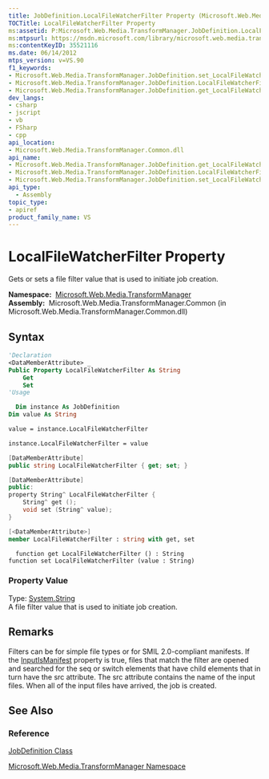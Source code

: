 ```yaml
---
title: JobDefinition.LocalFileWatcherFilter Property (Microsoft.Web.Media.TransformManager)
TOCTitle: LocalFileWatcherFilter Property
ms:assetid: P:Microsoft.Web.Media.TransformManager.JobDefinition.LocalFileWatcherFilter
ms:mtpsurl: https://msdn.microsoft.com/library/microsoft.web.media.transformmanager.jobdefinition.localfilewatcherfilter(v=VS.90)
ms:contentKeyID: 35521116
ms.date: 06/14/2012
mtps_version: v=VS.90
f1_keywords:
- Microsoft.Web.Media.TransformManager.JobDefinition.set_LocalFileWatcherFilter
- Microsoft.Web.Media.TransformManager.JobDefinition.LocalFileWatcherFilter
- Microsoft.Web.Media.TransformManager.JobDefinition.get_LocalFileWatcherFilter
dev_langs:
- csharp
- jscript
- vb
- FSharp
- cpp
api_location:
- Microsoft.Web.Media.TransformManager.Common.dll
api_name:
- Microsoft.Web.Media.TransformManager.JobDefinition.get_LocalFileWatcherFilter
- Microsoft.Web.Media.TransformManager.JobDefinition.LocalFileWatcherFilter
- Microsoft.Web.Media.TransformManager.JobDefinition.set_LocalFileWatcherFilter
api_type:
  - Assembly
topic_type:
- apiref
product_family_name: VS
---
```


# LocalFileWatcherFilter Property

Gets or sets a file filter value that is used to initiate job creation.

**Namespace:**  [Microsoft.Web.Media.TransformManager](microsoft-web-media-transformmanager-namespace.md)  
**Assembly:**  Microsoft.Web.Media.TransformManager.Common (in Microsoft.Web.Media.TransformManager.Common.dll)

## Syntax

```vb
'Declaration
<DataMemberAttribute> _
Public Property LocalFileWatcherFilter As String
    Get
    Set
'Usage

  Dim instance As JobDefinition
Dim value As String

value = instance.LocalFileWatcherFilter

instance.LocalFileWatcherFilter = value
```

```csharp
[DataMemberAttribute]
public string LocalFileWatcherFilter { get; set; }
```

```cpp
[DataMemberAttribute]
public:
property String^ LocalFileWatcherFilter {
    String^ get ();
    void set (String^ value);
}
```

``` fsharp
[<DataMemberAttribute>]
member LocalFileWatcherFilter : string with get, set
```

```jscript
  function get LocalFileWatcherFilter () : String
function set LocalFileWatcherFilter (value : String)
```

### Property Value

Type: [System.String](https://msdn.microsoft.com/library/s1wwdcbf)  
A file filter value that is used to initiate job creation.  

## Remarks

Filters can be for simple file types or for SMIL 2.0-compliant manifests. If the [InputIsManifest](jobdefinition-inputismanifest-property-microsoft-web-media-transformmanager.md) property is true, files that match the filter are opened and searched for the seq or switch elements that have child elements that in turn have the src attribute. The src attribute contains the name of the input files. When all of the input files have arrived, the job is created.

## See Also

### Reference

[JobDefinition Class](jobdefinition-class-microsoft-web-media-transformmanager.md)

[Microsoft.Web.Media.TransformManager Namespace](microsoft-web-media-transformmanager-namespace.md)
